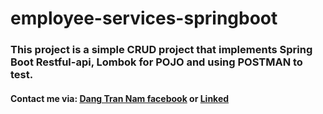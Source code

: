 # employee-services-springboot
### This project is a simple CRUD project that implements Spring Boot Restful-api, Lombok for POJO and using POSTMAN to test.
#### Contact me via: [Dang Tran Nam facebook](https://www.facebook.com/TranNam1706/) or [Linked](https://www.linkedin.com/in/nam-tran-dang-1706/)
